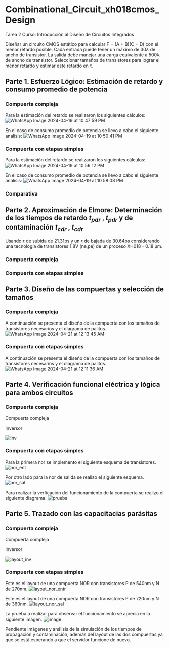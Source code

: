 # Combinational_Circuit_xh018cmos_Design
Tarea 2 Curso: Introducción al Diseño de Circuitos Integrados

Diseñar un circuito CMOS estático para calcular F = (A + B)(C + D) con el menor retardo posible. Cada entrada puede tener un máximo de 30λ de ancho de transistor. La salida debe manejar una carga equivalente a 500λ de ancho de transistor. Seleccionar tamaños de transistores para lograr el menor retardo y estimar este retardo en τ.


## Parte 1. Esfuerzo Lógico: Estimación de retardo y consumo promedio de potencia 

### Compuerta compleja
Para la estimación del retardo se realizaron los siguientes cálculos:
![WhatsApp Image 2024-04-19 at 10 47 59 PM](https://github.com/DJosueMM/combinational_circuit_xh018cmos_design/assets/125601912/a24a9b17-6387-4d2f-9950-2d08de2075d6)

En el caso de consumo promedio de potencia se llevo a cabo el siguiente análisis:
![WhatsApp Image 2024-04-19 at 10 50 41 PM](https://github.com/DJosueMM/combinational_circuit_xh018cmos_design/assets/125601912/443cf5e8-7cf1-4539-88c6-86c919d10636)

### Compuerta con etapas simples
Para la estimación del retardo se realizaron los siguientes cálculos:
![WhatsApp Image 2024-04-19 at 10 56 12 PM](https://github.com/DJosueMM/combinational_circuit_xh018cmos_design/assets/125601912/d9f715c6-8552-4f35-9a2a-ef4e4a0d8438)

En el caso de consumo promedio de potencia se llevo a cabo el siguiente análisis:
![WhatsApp Image 2024-04-19 at 10 58 08 PM](https://github.com/DJosueMM/combinational_circuit_xh018cmos_design/assets/125601912/73d2950b-24f8-4659-ab4d-b589f31f6331)

### Comparativa





## Parte 2. Aproximación de Elmore: Determinación de los tiempos de retardo $t_{pdr}$ , $t_{pdr}$ y de contaminación $t_{cdr}$ , $t_{cdr}$
Usando τ de subida de 21.31ps y un τ de bajada de 30.64ps considerando una tecnología de transistores 1.8V (ne,pe) de un proceso XH018 - 0.18 µm.

### Compuerta compleja

### Compuerta con etapas simples




## Parte 3. Diseño de las compuertas y selección de tamaños

### Compuerta compleja
A continuación se presenta el diseño de la compuerta con los tamaños de transistores necesarios y el diagrama de palitos. 
![WhatsApp Image 2024-04-21 at 12 13 45 AM](https://github.com/DJosueMM/combinational_circuit_xh018cmos_design/assets/125601912/6f5a80f2-ee7e-4965-b716-87b3207eb1d3)


### Compuerta con etapas simples
A continuación se presenta el diseño de la compuerta con los tamaños de transistores necesarios y el diagrama de palitos. 
![WhatsApp Image 2024-04-21 at 12 11 36 AM](https://github.com/DJosueMM/combinational_circuit_xh018cmos_design/assets/125601912/63a72020-4805-47f7-84ec-3493fd615aca)




## Parte 4. Verificación funcional eléctrica y lógica para ambos circuitos

### Compuerta compleja
Compuerta compleja

Inversor

![inv](https://github.com/DJosueMM/combinational_circuit_xh018cmos_design/assets/125601912/f7611b4e-43bb-4e6a-9a4d-fa58a3e3932a)

### Compuerta con etapas simples
Para la primera nor se implemento el siguiente esquema de transistores.
![nor_ent](https://github.com/DJosueMM/combinational_circuit_xh018cmos_design/assets/125601912/93c0cde3-0f55-471b-956c-a28b8d616a73)

Por otro lado para la nor de salida se realizo el siguiente esquema.
![nor_sal](https://github.com/DJosueMM/combinational_circuit_xh018cmos_design/assets/125601912/b0b050da-8cb6-43e2-9bb8-efb821feccee)

Para realizar la verficación del funcionamiento de la compuerta se realizo el siguiente diagrama.
![prueba](https://github.com/DJosueMM/combinational_circuit_xh018cmos_design/assets/125601912/35b73edb-328a-4153-ac0d-430006ea2fcc)



## Parte 5. Trazado con las capacitacias parásitas

### Compuerta compleja
Compuerta compleja

Inversor

![layout_inv](https://github.com/DJosueMM/combinational_circuit_xh018cmos_design/assets/125601912/c4b3c66b-fcea-421f-83a3-519fe180aa06)


### Compuerta con etapas simples
Este es el layout de una compuerta NOR con transistores P de 540nm y N de 270nm.
![layout_nor_entr](https://github.com/DJosueMM/combinational_circuit_xh018cmos_design/assets/125601912/997dfcf7-45d6-4385-8e28-fced79b99943)

Este es el layout de una compuerta NOR con transistores P de 720nm y N de 360nm.
![layout_nor_sal](https://github.com/DJosueMM/combinational_circuit_xh018cmos_design/assets/125601912/f18fa613-669b-41ff-b0b1-61cc85a44640)


La prueba a realizar para observar el funcionamiento se aprecia en la siguiente imagen. 
![image](https://github.com/DJosueMM/combinational_circuit_xh018cmos_design/assets/125601912/97082037-7602-492a-93cc-bff8d096e532)





Pendiente imágenes y análisis de la simulación de los tiempos de propagación y contaminación, además del layout de las dos compuertas ya que se está esperando a que el servidor funcione de nuevo.
